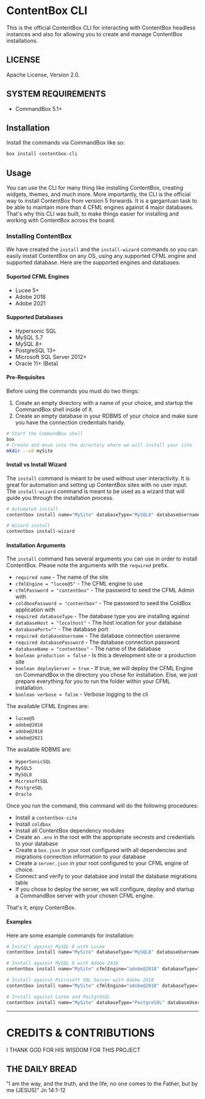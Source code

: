 # ContentBox CLI

This is the official ContentBox CLI for interacting with ContentBox headless instances and also for allowing you to create and manage ContentBox installations.

## LICENSE

Apache License, Version 2.0.

## SYSTEM REQUIREMENTS

- CommandBox 5.1+

## Installation

Install the commands via CommandBox like so:

```bash
box install contentbox-cli
```

## Usage

You can use the CLI for many thing like installing ContentBox, creating widgets, themes, and much more.  More importantly, the CLI is the official way to install ContentBox from version 5 forwards.  It is a gargantuan task to be able to maintain more than 4 CFML engines against 4 major databases.  That's why this CLI was built, to make things easier for installing and working with ContentBox across the board.

### Installing ContentBox

We have created the `install` and the `install-wizard` commands so you can easily install ContentBox on any OS, using any supported CFML engine and supported database.  Here are the supported engines and databases:

#### Suported CFML Engines

- Lucee 5+
- Adobe 2018
- Adobe 2021

#### Supported Databases

- Hypersonic SQL
- MySQL 5.7
- MySQL 8+
- PostgreSQL 13+
- Microsoft SQL Server 2012+
- Oracle 11+ (Beta)

#### Pre-Requisites

Before using the commands you must do two things:

1. Create an empty directory with a name of your choice, and startup the CommandBox shell inside of it.
2. Create an empty database in your RDBMS of your choice and make sure you have the connection credentials handy.

```bash
# Start the CommandBox shell
box
# Create and move into the directory where we will install your site
mkdir --cd mySite
```

#### Install vs Install Wizard

The `install` command is meant to be used without user interactivity. It is great for automation and setting up ContentBox sites with no user input.  The `install-wizard` command is meant to be used as a wizard that will guide you through the installation process.

```bash
# Automated install
contentbox install name="MySite" databaseType="MySQL8" databaseUsername="root" databasePassword="mysql"

# Wizard install
contentbox install-wizard
```

#### Installation Arguments

The `install` command has several arguments you can use in order to install ContentBox. Please note the arguments with the `required` prefix.

- `required name` - The name of the site
- `cfmlEngine = "lucee@5"` - The CFML engine to use
- `cfmlPassword = "contentbox"` - The password to seed the CFML Admin with
- `coldboxPassword = "contentbox"` - The password to seed the ColdBox application with
- `required databaseType` - The database type you are installing against
- `databaseHost = "localhost"` - The host location for your database
- `databasePort=""` - The database port
- `required databaseUsername` - The database connection useranme
- `required databasePassword` - The database connection password
- `databaseName = "contentbox"` - The name of the database
- `boolean production = false` - Is this a development site or a production site
- `boolean deployServer = true` - If true, we will deploy the CFML Engine on CommandBox in the directory you chose for installation. Else, we just prepare everything for you to run the folder within your CFML installation.
- `boolean verbose = false` - Verbose logging to the cli

The available CFML Engines are:

- `lucee@5`
- `adobe@2016`
- `adobe@2018`
- `adobe@2021`

The available RDBMS are:

- `HyperSonicSQL`
- `MySQL5`
- `MySQL8`
- `MicrosoftSQL`
- `PostgreSQL`
- `Oracle`

Once you run the command, this command will do the following procedures:

- Install a `contentbox-site`
- Install `coldbox`
- Install all ContentBox dependency modules
- Create an `.env` in the root with the appropriate secrests and credentials to your database
- Create a `box.json` in your root configured with all dependencies and migrations connection information to your database
- Create a `server.json` in your root configured to your CFML engine of choice.
- Connect and verify to your database and install the database migrations table
- If you chose to deploy the server, we will configure, deploy and startup a CommandBox server with your chosen CFML engine.

That's it, enjoy ContentBox.

#### Examples

Here are some example commands for installation:

```bash
# Install against MySQL 8 with Lucee
contentbox install name="MySite" databaseType="MySQL8" databaseUsername="root" databasePassword="mysql"

# Install against MySQL 8 with Adobe 2018
contentbox install name="MySite" cfmlEngine="adobe@2018" databaseType="MySQL8" databaseUsername="root" databasePassword="mysql"

# Install against Microsoft SQL Server with Adobe 2018
contentbox install name="MySite" cfmlEngine="adobe@2018" databaseType="MicrosoftSQL" databaseUsername="sa" databasePassword="sqlserver"

# Install against Lucee and PostgreSQL
contentbox install name="MySite" databaseType="PostgreSQL" databaseUsername="myRole" databasePassword="myPassword"
```

----


# CREDITS & CONTRIBUTIONS

I THANK GOD FOR HIS WISDOM FOR THIS PROJECT

## THE DAILY BREAD

"I am the way, and the truth, and the life; no one comes to the Father, but by me (JESUS)" Jn 14:1-12

[1]: https://docbox.ortusbooks.com/
[2]: https://github.com/Ortus-Solutions/DocBox
